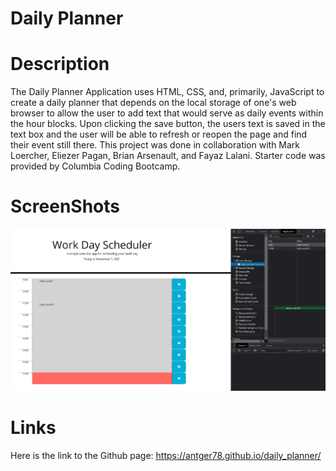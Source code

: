 # Daily Planner

# Description
The Daily Planner Application uses HTML, CSS, and, primarily, JavaScript to create a daily planner that depends on the local storage of one's web browser to allow the user to add text that would serve as daily events within the hour blocks.  Upon clicking the save button, the users text is saved in the text box and the user will be able to refresh or reopen the page and find their event still there.  This project was done in collaboration with Mark Loercher, Eliezer Pagan, Brian Arsenault, and Fayaz Lalani. Starter code was provided by Columbia Coding Bootcamp.

# ScreenShots
![Screenshot1](https://github.com/antger78/daily_planner/blob/main/Assets/Screenshots.PNG?raw=true)

# Links
Here is the link to the Github page:
https://antger78.github.io/daily_planner/